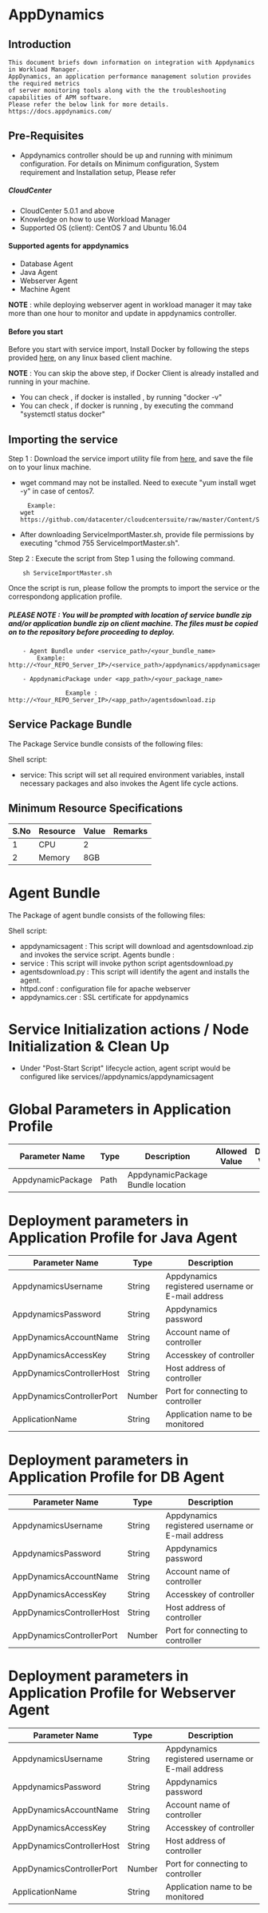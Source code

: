 # AppDynamics
## Introduction
    This document briefs down information on integration with Appdynamics in Workload Manager.
    AppDynamics, an application performance management solution provides the required metrics 
    of server monitoring tools along with the the troubleshooting capabilities of APM software.
    Please refer the below link for more details.
    https://docs.appdynamics.com/
    
## Pre-Requisites
 - Appdynamics controller should be up and running with minimum configuration. For details on Minimum configuration, System requirement and Installation setup, Please refer

##### CloudCenter

   - CloudCenter 5.0.1 and above
   - Knowledge on how to use Workload Manager
   - Supported OS (client): CentOS 7 and Ubuntu 16.04
   
#### Supported agents for appdynamics
- Database Agent
- Java Agent
- Webserver Agent
- Machine Agent

**NOTE** :  while deploying webserver agent in workload manager it may take more than one hour to monitor and update in appdynamics controller.

#### Before you start
Before you start with service import, Install Docker by following the steps provided [here](https://github.com/datacenter/cloudcentersuite/raw/master/Content/dockerimages/Steps%20for%20Installation%20of%20Docker%20CE%20on%20CentOS7_V2.docx), on any linux based client machine.

**NOTE** : You can skip the above step, if Docker Client is already installed and running in your machine. 
- You can check , if docker is installed , by running "docker -v"
- You can check , if docker is running , by executing the command "systemctl status docker"

## Importing the service

Step 1 : Download the service import utility file  from [here](https://raw.githubusercontent.com/datacenter/cloudcentersuite/master/Content/Scripts/ServiceImportMaster.sh), and save the file on to your linux machine.
- wget command may not be installed. Need to execute "yum install wget -y" in case of centos7.

	    Example: 
      wget https://github.com/datacenter/cloudcentersuite/raw/master/Content/Scripts/ServiceImportMaster.sh
				
- After downloading ServiceImportMaster.sh, provide file permissions by executing "chmod 755 ServiceImportMaster.sh".

Step 2 : Execute the script from Step 1 using the following command.

        sh ServiceImportMaster.sh

Once the script is run, please follow the prompts to import the service or the correspondong application profile.


##### PLEASE NOTE : You will be prompted with location of service bundle zip and/or application bundle zip on client machine. The files must be copied on to the repository before proceeding to deploy.

        - Agent Bundle under <service_path>/<your_bundle_name>
            Example: http://<Your_REPO_Server_IP>/<service_path>/appdynamics/appdynamicsagent 
    
        - AppdynamicPackage under <app_path>/<your_package_name>	
            
                    Example : http://<Your_REPO_Server_IP>/<app_path>/agentsdownload.zip

## Service Package Bundle

The Package Service bundle consists of the following files:

Shell script:

- service: This script will set all required environment variables, install necessary packages and also invokes the Agent life cycle actions.

## Minimum Resource Specifications

S.No | Resource   |  Value   | Remarks
---- | ---------- |--------- | ------- 
 1   |  CPU       | 2        |        
 2   |  Memory    | 8GB      |        

# Agent Bundle

The Package of agent bundle consists of the following files:

Shell script:
 - appdynamicsagent : This script will download and agentsdownload.zip and invokes the service script.
Agents bundle :
 - service : This script will invoke python script agentsdownload.py
 - agentsdownload.py : This script will identify the agent and installs the agent.
 - httpd.conf : configuration file for apache webserver
 - appdynamics.cer : SSL certificate for appdynamics 

# Service Initialization actions / Node Initialization & Clean Up
   - Under "Post-Start Script" lifecycle action, agent script would be configured like services//appdynamics/appdynamicsagent
# Global Parameters in Application Profile
| Parameter Name	| Type	 | Description | Allowed Value |Default Value |
| ------ | ------ | ------ |------ | ------ |
| AppdynamicPackage | Path | AppdynamicPackage Bundle location |   |  |  |

# Deployment parameters in Application Profile for Java Agent 
| Parameter Name	| Type	 | Description | 
| ------ | ------ | ------ 
| AppdynamicsUsername | String | Appdynamics registered username or E-mail address  | 
| AppdynamicsPassword | String | Appdynamics password  |  
| AppDynamicsAccountName | String | Account name of controller  |
| AppDynamicsAccessKey | String | Accesskey of controller  |  
| AppDynamicsControllerHost | String | Host address of controller  |  
| AppDynamicsControllerPort | Number | Port for connecting to controller  |  
| ApplicationName | String | Application name to be monitored  |  

# Deployment parameters in Application Profile for DB Agent 
| Parameter Name	| Type	 | Description | 
| ------ | ------ | ------ 
| AppdynamicsUsername | String | Appdynamics registered username or E-mail address  | 
| AppdynamicsPassword | String | Appdynamics password  |  
| AppDynamicsAccountName | String | Account name of controller  |
| AppDynamicsAccessKey | String | Accesskey of controller  |  
| AppDynamicsControllerHost | String | Host address of controller  |  
| AppDynamicsControllerPort | Number | Port for connecting to controller  |  


# Deployment parameters in Application Profile for Webserver Agent 
| Parameter Name	| Type	 | Description | 
| ------ | ------ | ------ 
| AppdynamicsUsername | String | Appdynamics registered username or E-mail address  | 
| AppdynamicsPassword | String | Appdynamics password  |  
| AppDynamicsAccountName | String | Account name of controller  |
| AppDynamicsAccessKey | String | Accesskey of controller  |  
| AppDynamicsControllerHost | String | Host address of controller  |  
| AppDynamicsControllerPort | Number | Port for connecting to controller  |  
| ApplicationName | String | Application name to be monitored  |  

